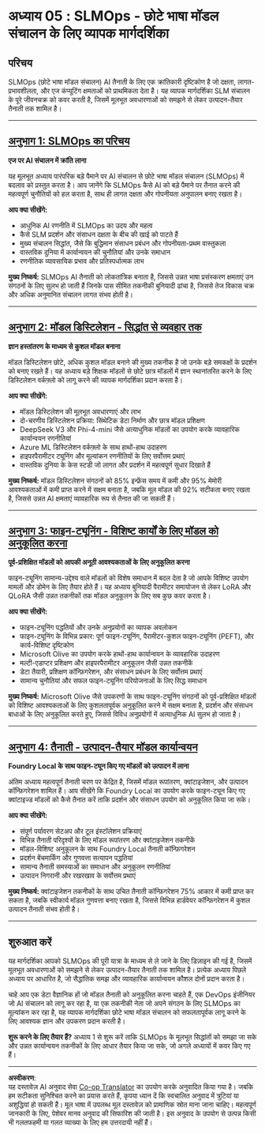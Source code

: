 <!--
CO_OP_TRANSLATOR_METADATA:
{
  "original_hash": "2db7a2f6e9873c3cd09fea6736bf360b",
  "translation_date": "2025-09-17T15:48:40+00:00",
  "source_file": "Module05/README.md",
  "language_code": "hi"
}
-->
# अध्याय 05 : SLMOps - छोटे भाषा मॉडल संचालन के लिए व्यापक मार्गदर्शिका

## परिचय

SLMOps (छोटे भाषा मॉडल संचालन) AI तैनाती के लिए एक क्रांतिकारी दृष्टिकोण है जो दक्षता, लागत-प्रभावशीलता, और एज कंप्यूटिंग क्षमताओं को प्राथमिकता देता है। यह व्यापक मार्गदर्शिका SLM संचालन के पूरे जीवनचक्र को कवर करती है, जिसमें मूलभूत अवधारणाओं को समझने से लेकर उत्पादन-तैयार तैनाती तक शामिल है।

---

## [अनुभाग 1: SLMOps का परिचय](./01.IntroduceSLMOps.md)

**एज पर AI संचालन में क्रांति लाना**

यह मूलभूत अध्याय पारंपरिक बड़े पैमाने पर AI संचालन से छोटे भाषा मॉडल संचालन (SLMOps) में बदलाव को प्रस्तुत करता है। आप जानेंगे कि SLMOps कैसे AI को बड़े पैमाने पर तैनात करने की महत्वपूर्ण चुनौतियों को हल करता है, साथ ही लागत दक्षता और गोपनीयता अनुपालन बनाए रखता है।

**आप क्या सीखेंगे:**
- आधुनिक AI रणनीति में SLMOps का उदय और महत्व
- कैसे SLM प्रदर्शन और संसाधन दक्षता के बीच की खाई को पाटते हैं
- मुख्य संचालन सिद्धांत, जैसे कि बुद्धिमान संसाधन प्रबंधन और गोपनीयता-प्रथम वास्तुकला
- वास्तविक दुनिया में कार्यान्वयन की चुनौतियां और उनके समाधान
- रणनीतिक व्यावसायिक प्रभाव और प्रतिस्पर्धात्मक लाभ

**मुख्य निष्कर्ष:** SLMOps AI तैनाती को लोकतांत्रिक बनाता है, जिससे उन्नत भाषा प्रसंस्करण क्षमताएं उन संगठनों के लिए सुलभ हो जाती हैं जिनके पास सीमित तकनीकी बुनियादी ढांचा है, जिससे तेज विकास चक्र और अधिक अनुमानित संचालन लागत संभव होती है।

---

## [अनुभाग 2: मॉडल डिस्टिलेशन - सिद्धांत से व्यवहार तक](./02.SLMOps-Distillation.md)

**ज्ञान हस्तांतरण के माध्यम से कुशल मॉडल बनाना**

मॉडल डिस्टिलेशन छोटे, अधिक कुशल मॉडल बनाने की मुख्य तकनीक है जो उनके बड़े समकक्षों के प्रदर्शन को बनाए रखते हैं। यह अध्याय बड़े शिक्षक मॉडलों से छोटे छात्र मॉडलों में ज्ञान स्थानांतरित करने के लिए डिस्टिलेशन वर्कफ़्लो को लागू करने की व्यापक मार्गदर्शिका प्रदान करता है।

**आप क्या सीखेंगे:**
- मॉडल डिस्टिलेशन की मूलभूत अवधारणाएं और लाभ
- दो-चरणीय डिस्टिलेशन प्रक्रिया: सिंथेटिक डेटा निर्माण और छात्र मॉडल प्रशिक्षण
- DeepSeek V3 और Phi-4-mini जैसे अत्याधुनिक मॉडलों का उपयोग करके व्यावहारिक कार्यान्वयन रणनीतियां
- Azure ML डिस्टिलेशन वर्कफ़्लो के साथ हाथों-हाथ उदाहरण
- हाइपरपैरामीटर ट्यूनिंग और मूल्यांकन रणनीतियों के लिए सर्वोत्तम प्रथाएं
- वास्तविक दुनिया के केस स्टडी जो लागत और प्रदर्शन में महत्वपूर्ण सुधार दिखाते हैं

**मुख्य निष्कर्ष:** मॉडल डिस्टिलेशन संगठनों को 85% इन्फ्रेंस समय में कमी और 95% मेमोरी आवश्यकताओं में कमी प्राप्त करने में सक्षम बनाता है, जबकि मूल मॉडल की 92% सटीकता बनाए रखता है, जिससे उन्नत AI क्षमताएं व्यावहारिक रूप से तैनात की जा सकती हैं।

---

## [अनुभाग 3: फाइन-ट्यूनिंग - विशिष्ट कार्यों के लिए मॉडल को अनुकूलित करना](./03.SLMOps-Finetuing.md)

**पूर्व-प्रशिक्षित मॉडलों को आपकी अनूठी आवश्यकताओं के लिए अनुकूलित करना**

फाइन-ट्यूनिंग सामान्य-उद्देश्य वाले मॉडलों को विशेष समाधान में बदल देता है जो आपके विशिष्ट उपयोग मामलों और डोमेन के लिए तैयार होते हैं। यह अध्याय बुनियादी पैरामीटर समायोजन से लेकर LoRA और QLoRA जैसी उन्नत तकनीकों तक मॉडल अनुकूलन के लिए सब कुछ कवर करता है।

**आप क्या सीखेंगे:**
- फाइन-ट्यूनिंग पद्धतियों और उनके अनुप्रयोगों का व्यापक अवलोकन
- फाइन-ट्यूनिंग के विभिन्न प्रकार: पूर्ण फाइन-ट्यूनिंग, पैरामीटर-कुशल फाइन-ट्यूनिंग (PEFT), और कार्य-विशिष्ट दृष्टिकोण
- Microsoft Olive का उपयोग करके हाथों-हाथ कार्यान्वयन के व्यावहारिक उदाहरण
- मल्टी-एडाप्टर प्रशिक्षण और हाइपरपैरामीटर अनुकूलन जैसी उन्नत तकनीकें
- डेटा तैयारी, प्रशिक्षण कॉन्फ़िगरेशन, और संसाधन प्रबंधन के लिए सर्वोत्तम प्रथाएं
- सामान्य चुनौतियां और सफल फाइन-ट्यूनिंग परियोजनाओं के लिए सिद्ध समाधान

**मुख्य निष्कर्ष:** Microsoft Olive जैसे उपकरणों के साथ फाइन-ट्यूनिंग संगठनों को पूर्व-प्रशिक्षित मॉडलों को विशिष्ट आवश्यकताओं के लिए कुशलतापूर्वक अनुकूलित करने में सक्षम बनाता है, प्रदर्शन और संसाधन बाधाओं के लिए अनुकूलित करते हुए, जिससे विविध अनुप्रयोगों में अत्याधुनिक AI सुलभ हो जाता है।

---

## [अनुभाग 4: तैनाती - उत्पादन-तैयार मॉडल कार्यान्वयन](./04.SLMOps.Deployment.md)

**Foundry Local के साथ फाइन-ट्यून किए गए मॉडलों को उत्पादन में लाना**

अंतिम अध्याय महत्वपूर्ण तैनाती चरण पर केंद्रित है, जिसमें मॉडल रूपांतरण, क्वांटाइजेशन, और उत्पादन कॉन्फ़िगरेशन शामिल हैं। आप सीखेंगे कि Foundry Local का उपयोग करके फाइन-ट्यून किए गए क्वांटाइज्ड मॉडलों को कैसे तैनात करें ताकि प्रदर्शन और संसाधन उपयोग को अनुकूलित किया जा सके।

**आप क्या सीखेंगे:**
- संपूर्ण पर्यावरण सेटअप और टूल इंस्टॉलेशन प्रक्रियाएं
- विभिन्न तैनाती परिदृश्यों के लिए मॉडल रूपांतरण और क्वांटाइजेशन तकनीकें
- मॉडल-विशिष्ट अनुकूलन के साथ Foundry Local तैनाती कॉन्फ़िगरेशन
- प्रदर्शन बेंचमार्किंग और गुणवत्ता सत्यापन पद्धतियां
- सामान्य तैनाती समस्याओं का समाधान और अनुकूलन रणनीतियां
- उत्पादन निगरानी और रखरखाव के सर्वोत्तम प्रथाएं

**मुख्य निष्कर्ष:** क्वांटाइजेशन तकनीकों के साथ उचित तैनाती कॉन्फ़िगरेशन 75% आकार में कमी प्राप्त कर सकता है, जबकि स्वीकार्य मॉडल गुणवत्ता बनाए रखता है, जिससे विभिन्न हार्डवेयर कॉन्फ़िगरेशन में कुशल उत्पादन तैनाती संभव होती है।

---

## शुरुआत करें

यह मार्गदर्शिका आपको SLMOps की पूरी यात्रा के माध्यम से ले जाने के लिए डिज़ाइन की गई है, जिसमें मूलभूत अवधारणाओं को समझने से लेकर उत्पादन-तैयार तैनाती तक शामिल है। प्रत्येक अध्याय पिछले अध्याय पर आधारित है, जो सैद्धांतिक समझ और व्यावहारिक कार्यान्वयन कौशल दोनों प्रदान करता है।

चाहे आप एक डेटा वैज्ञानिक हों जो मॉडल तैनाती को अनुकूलित करना चाहते हैं, एक DevOps इंजीनियर जो AI संचालन को लागू कर रहा है, या एक तकनीकी नेता जो अपने संगठन के लिए SLMOps का मूल्यांकन कर रहा है, यह व्यापक मार्गदर्शिका छोटे भाषा मॉडल संचालन को सफलतापूर्वक लागू करने के लिए आवश्यक ज्ञान और उपकरण प्रदान करती है।

**शुरू करने के लिए तैयार हैं?** अध्याय 1 से शुरू करें ताकि SLMOps के मूलभूत सिद्धांतों को समझा जा सके और उन्नत कार्यान्वयन तकनीकों के लिए आधार तैयार किया जा सके, जो अगले अध्यायों में कवर किए गए हैं।

---

**अस्वीकरण**:  
यह दस्तावेज़ AI अनुवाद सेवा [Co-op Translator](https://github.com/Azure/co-op-translator) का उपयोग करके अनुवादित किया गया है। जबकि हम सटीकता सुनिश्चित करने का प्रयास करते हैं, कृपया ध्यान दें कि स्वचालित अनुवाद में त्रुटियां या अशुद्धियां हो सकती हैं। मूल भाषा में उपलब्ध मूल दस्तावेज़ को प्रामाणिक स्रोत माना जाना चाहिए। महत्वपूर्ण जानकारी के लिए, पेशेवर मानव अनुवाद की सिफारिश की जाती है। इस अनुवाद के उपयोग से उत्पन्न किसी भी गलतफहमी या गलत व्याख्या के लिए हम उत्तरदायी नहीं हैं।